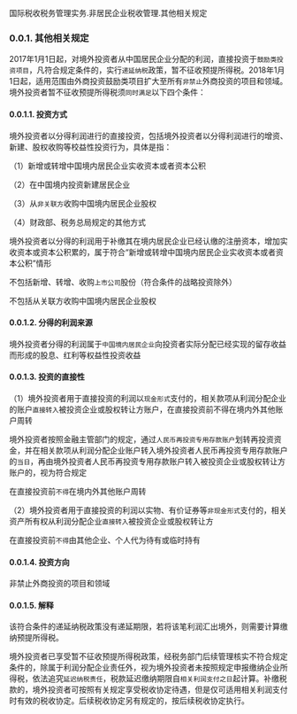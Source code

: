国际税收税务管理实务.非居民企业税收管理.其他相关规定

### 0.0.1. 其他相关规定

2017年1月1日起，对境外投资者从中国居民企业分配的利润，直接投资于`鼓励类投资项目`，凡符合规定条件的，实行`递延纳税`政策，暂不征收预提所得税。2018年1月1日起，适用范围由外商投资鼓励类项目扩大至所有`非禁止`外商投资的项目和领域。境外投资者暂不征收预提所得税须`同时满足`以下四个条件：

#### 0.0.1.1. 投资方式

境外投资者以分得利润进行的直接投资，包括境外投资者以分得利润进行的增资、新建、股权收购等校益性投资行为，具体是指：

（1）新增或转增中国境内居民企业实收资本或者资本公积

（2）在中国境内投资新建居民企业

（3）从`非关联方`收购中国境内居民企业股权

（4）财政部、税务总局规定的其他方式

境外投资者以分得的利润用于补缴其在境内居民企业已经认缴的注册资本，增加实收资本或资本公积累的，属于符合“新增或转增中国境内居民企业实收资本或者资本公积”情形

不包括新增、转增、收购`上市公司`股份（符合条件的战略投资除外）

不包括从关联方收购中国境内居民企业股权

#### 0.0.1.2. 分得的利润来源

境外投资者分得的利润属于`中国境内居民企业`向投资者实际分配已经实现的留存收益而形成的股息、红利等权益性投资收益

#### 0.0.1.3. 投资的直接性

（1）境外投资者用于直接投资的利润以`现金形式`支付的，相关款项从利润分配企业的账户`直接转入`被投资企业或股权转让方账户，在直接投资前不得在境内外其他账户周转

境外投资者按照金融主管部门的规定，通过`人民币再投资专用存款账户`划转再投资资金，并在相关款项从利润分配企业账户转入境外投资者人民币再投资专用存款账户的`当日`，再由境外投资者人民币再投资专用存款账户转入被投资企业或股权转让方账户的，视为符合规定

在直接投资前`不得`在境内外其他账户周转

（2）境外投资者用于直接投资的利润以实物、有价证券等`非现金形式`支付的，相关资产所有权从利润分配企业`直接转入`被投资企业或股权转让方

在直接投资前`不得`由其他企业、个人代为待有或临时持有

#### 0.0.1.4. 投资方向

非禁止外商投资的项目和领域

#### 0.0.1.5. 解释

该符合条件的递延纳税政策没有递延期限，若将该笔利润汇出境外，则需要计算缴纳预提所得税。

境外投资者已享受暂不征收预提所得税政策，经税务部门后续管理核实不符合规定条件的，除属于利润分配企业责任外，视为境外投资者未按照规定申报缴纳企业所得税，依法追究`延迟纳税责任`，税款延迟缴纳期限自`相关利润支付之日`起计算。补缴税款的，境外投资者可按照有关规定享受税收协定待遇，但是仅可适用相关利润支付时有效的税收协定。后续税收协定另有规定的，按后续税收协定执行。
